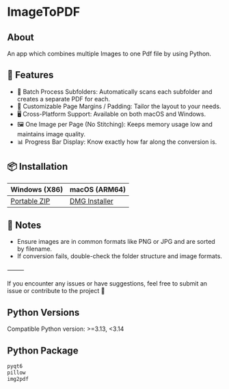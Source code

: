 # ImageToPDF

## About
An app which combines multiple Images to one Pdf file by using Python.

## 🚀 Features
- 📁 Batch Process Subfolders: Automatically scans each subfolder and creates a separate PDF for each.
- 📐 Customizable Page Margins / Padding: Tailor the layout to your needs.
- 🖥️ Cross-Platform Support: Available on both macOS and Windows.
- 🖼️ One Image per Page (No Stitching): Keeps memory usage low and maintains image quality.
- 📊 Progress Bar Display: Know exactly how far along the conversion is.

## 📦 Installation

| Windows (X86)          | macOS (ARM64)           |
|------------------------|-------------------------|
| [Portable ZIP][latest] | [DMG Installer][latest] |

[latest]: https://github.com/SMH642800/ImageToPDF/releases/latest

## 📝 Notes
- Ensure images are in common formats like PNG or JPG and are sorted by filename.
- If conversion fails, double-check the folder structure and image formats.

⸻

If you encounter any issues or have suggestions, feel free to submit an issue or contribute to the project 🙌

## Python Versions
Compatible Python version: >=3.13, <3.14

## Python Package
```bash
pyqt6
pillow
img2pdf
```
